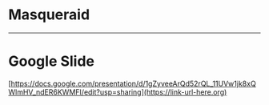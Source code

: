 # Masqueraid
---
# Google Slide 
[https://docs.google.com/presentation/d/1gZyveeArQd52rQL_11UVw1jk8xQWlmHV_ndER6KWMFI/edit?usp=sharing](https://link-url-here.org)
